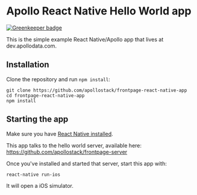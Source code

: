 # Apollo React Native Hello World app

[![Greenkeeper badge](https://badges.greenkeeper.io/apollographql/frontpage-react-native-app.svg)](https://greenkeeper.io/)

This is the simple example React Native/Apollo app that lives at dev.apollodata.com.

## Installation

Clone the repository and run `npm install`:

```
git clone https://github.com/apollostack/frontpage-react-native-app
cd frontpage-react-native-app
npm install
```

## Starting the app

Make sure you have [React Native installed](https://facebook.github.io/react-native/docs/getting-started.html).

This app talks to the hello world server, available here: https://github.com/apollostack/frontpage-server

Once you've installed and started that server, start this app with:

```
react-native run-ios
```

It will open a iOS simulator.
